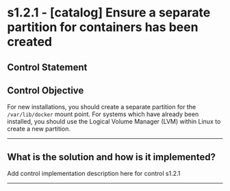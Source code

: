 # s1.2.1 - \[catalog\] Ensure a separate partition for containers has been created

## Control Statement

## Control Objective

For new installations, you should create a separate partition for the `/var/lib/docker` mount point. For systems which have already been installed, you should use the Logical Volume Manager (LVM) within Linux to create a new partition.

______________________________________________________________________

## What is the solution and how is it implemented?

Add control implementation description here for control s1.2.1

______________________________________________________________________
